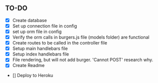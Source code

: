 ## TO-DO

- [x] Create database
- [x] Set up connection file in config
- [x] set up orm file in config
- [x] Verify the orm calls in burgers.js file (models folder) are functional
- [x] Create routes to be called in the controller file
- [x] Setup main handlebars file
- [x] Setup index handlebars file
- [x] File rendering, but will not add burger. 'Cannot POST' research why.
- [x] Create Readme
- [] Deploy to Heroku
